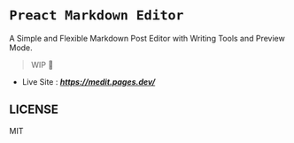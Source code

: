 # `Preact Markdown Editor`

A Simple and Flexible Markdown Post Editor with Writing Tools and Preview Mode.

> WIP 🚧  

- Live Site : ***<https://medit.pages.dev/>***

## LICENSE

MIT

